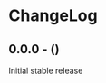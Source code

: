 ChangeLog
=========

0.0.0 - (<!--- Insert date using June 28, 2017 format. --->)
-----------------
Initial stable release
